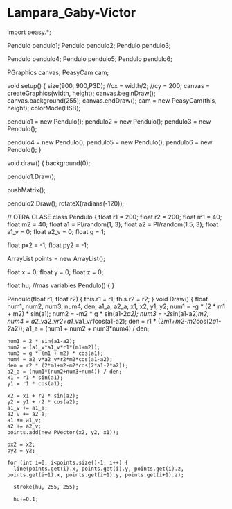 # Lampara_Gaby-Victor
import peasy.*; 

Pendulo pendulo1;
Pendulo pendulo2;
Pendulo pendulo3;

Pendulo pendulo4;
Pendulo pendulo5;
Pendulo pendulo6;

PGraphics canvas;
PeasyCam cam;

void setup() {
  size(900, 900,P3D);
  //cx = width/2;
  //cy = 200;
  canvas = createGraphics(width, height);
  canvas.beginDraw();
  canvas.background(255);
  canvas.endDraw();
  cam = new PeasyCam(this, height);
  colorMode(HSB);
  
  pendulo1 = new Pendulo();
  pendulo2 = new Pendulo();
  pendulo3 = new Pendulo();
  
  pendulo4 = new Pendulo();
  pendulo5 = new Pendulo();
  pendulo6 = new Pendulo();
}

void draw() {
  background(0);
  
  pendulo1.Draw();
  
  pushMatrix();
  
  pendulo2.Draw();
  rotateX(radians(-120));
  
// OTRA CLASE
class Pendulo {
  float r1 = 200;
  float r2 = 200;
  float m1 = 40;
  float m2 = 40;
  float a1 = PI/random(1, 3);
  float a2 = PI/random(1.5, 3);
  float a1_v = 0;
  float a2_v = 0;
  float g = 1;

  float px2 = -1;
  float py2 = -1;

  ArrayList<PVector> points = new ArrayList<PVector>();

  float x = 0;
  float y = 0;
  float z = 0;

  float hu;
  //más variables 
  Pendulo() {
  }

  Pendulo(float r1, float r2) {
    this.r1 = r1;
    this.r2 = r2;
  }
  void Draw() {
    float num1, num2, num3, num4, den, a1_a, a2_a, x1, x2, y1, y2;
    num1 = -g * (2 * m1 + m2) * sin(a1);
    num2 = -m2 * g * sin(a1-2*a2);
    num3 = -2*sin(a1-a2)*m2;
    num4 = a2_v*a2_v*r2+a1_v*a1_v*r1*cos(a1-a2);
    den = r1 * (2*m1+m2-m2*cos(2*a1-2*a2));
    a1_a = (num1 + num2 + num3*num4) / den;

    num1 = 2 * sin(a1-a2);
    num2 = (a1_v*a1_v*r1*(m1+m2));
    num3 = g * (m1 + m2) * cos(a1);
    num4 = a2_v*a2_v*r2*m2*cos(a1-a2);
    den = r2 * (2*m1+m2-m2*cos(2*a1-2*a2));
    a2_a = (num1*(num2+num3+num4)) / den;
    x1 = r1 * sin(a1);
    y1 = r1 * cos(a1);

    x2 = x1 + r2 * sin(a2);
    y2 = y1 + r2 * cos(a2);
    a1_v += a1_a;
    a2_v += a2_a;
    a1 += a1_v;
    a2 += a2_v;
    points.add(new PVector(x2, y2, x1));

    px2 = x2;
    py2 = y2;

    for (int i=0; i<points.size()-1; i++) {
      line(points.get(i).x, points.get(i).y, points.get(i).z, points.get(i+1).x, points.get(i+1).y, points.get(i+1).z);

      stroke(hu, 255, 255);

      hu+=0.1;

